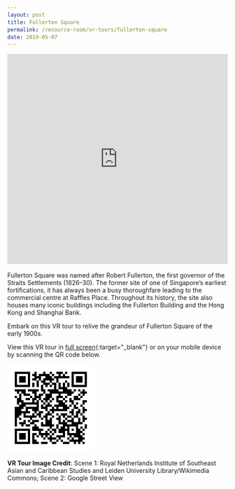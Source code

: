 ```yaml
---
layout: post
title: Fullerton Square
permalink: /resource-room/vr-tours/fullerton-square
date: 2019-05-07
---
```


<iframe width="100%" height="480px" src="https://poly.google.com/view/7ZR3-woHeyf/embed?chrome=min" frameborder="0" style="border:none;" allowvr="yes" allow="vr; xr; accelerometer; magnetometer; gyroscope; autoplay;" allowfullscreen mozallowfullscreen="true" webkitallowfullscreen="true" onmousewheel="" ></iframe>

Fullerton Square was named after Robert Fullerton, the first governor of the Straits Settlements (1826–30). The former site of one of Singapore’s earliest fortifications, it has always been a busy thoroughfare leading to the commercial centre at Raffles Place. Throughout its history, the site also houses many iconic buildings including the Fullerton Building and the Hong Kong and Shanghai Bank.

Embark on this VR tour to relive the grandeur of Fullerton Square of the early 1900s.

View this VR tour in [full screen](https://poly.google.com/u/1/view/7ZR3-woHeyf){:target="_blank"} or on your mobile device by scanning the QR code below.

<img src="/images/qr-code-vr-fullerton.png" alt="qr-code-vr-fullerton" style="width:200px;" />

**VR Tour Image Credit**: Scene 1: Royal Netherlands Institute of Southeast Asian and Caribbean Studies and Leiden University Library/Wikimedia Commons; Scene 2: Google Street View
